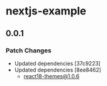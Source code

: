 # nextjs-example

## 0.0.1

### Patch Changes

- Updated dependencies [37c9223]
- Updated dependencies [8ee8462]
  - react18-themes@1.0.6

